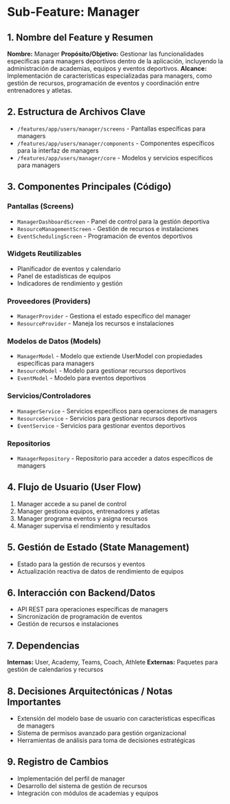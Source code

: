 # Sub-Feature: Manager

## 1. Nombre del Feature y Resumen
**Nombre:** Manager
**Propósito/Objetivo:** Gestionar las funcionalidades específicas para managers deportivos dentro de la aplicación, incluyendo la administración de academias, equipos y eventos deportivos.
**Alcance:** Implementación de características especializadas para managers, como gestión de recursos, programación de eventos y coordinación entre entrenadores y atletas.

## 2. Estructura de Archivos Clave
* `/features/app/users/manager/screens` - Pantallas específicas para managers
* `/features/app/users/manager/components` - Componentes específicos para la interfaz de managers
* `/features/app/users/manager/core` - Modelos y servicios específicos para managers

## 3. Componentes Principales (Código)
### Pantallas (Screens)
* `ManagerDashboardScreen` - Panel de control para la gestión deportiva
* `ResourceManagementScreen` - Gestión de recursos e instalaciones
* `EventSchedulingScreen` - Programación de eventos deportivos

### Widgets Reutilizables
* Planificador de eventos y calendario
* Panel de estadísticas de equipos
* Indicadores de rendimiento y gestión

### Proveedores (Providers)
* `ManagerProvider` - Gestiona el estado específico del manager
* `ResourceProvider` - Maneja los recursos e instalaciones

### Modelos de Datos (Models)
* `ManagerModel` - Modelo que extiende UserModel con propiedades específicas para managers
* `ResourceModel` - Modelo para gestionar recursos deportivos
* `EventModel` - Modelo para eventos deportivos

### Servicios/Controladores
* `ManagerService` - Servicios específicos para operaciones de managers
* `ResourceService` - Servicios para gestionar recursos deportivos
* `EventService` - Servicios para gestionar eventos deportivos

### Repositorios
* `ManagerRepository` - Repositorio para acceder a datos específicos de managers

## 4. Flujo de Usuario (User Flow)
1. Manager accede a su panel de control
2. Manager gestiona equipos, entrenadores y atletas
3. Manager programa eventos y asigna recursos
4. Manager supervisa el rendimiento y resultados

## 5. Gestión de Estado (State Management)
* Estado para la gestión de recursos y eventos
* Actualización reactiva de datos de rendimiento de equipos

## 6. Interacción con Backend/Datos
* API REST para operaciones específicas de managers
* Sincronización de programación de eventos
* Gestión de recursos e instalaciones

## 7. Dependencias
**Internas:** User, Academy, Teams, Coach, Athlete
**Externas:** Paquetes para gestión de calendarios y recursos

## 8. Decisiones Arquitectónicas / Notas Importantes
* Extensión del modelo base de usuario con características específicas de managers
* Sistema de permisos avanzado para gestión organizacional
* Herramientas de análisis para toma de decisiones estratégicas

## 9. Registro de Cambios
* Implementación del perfil de manager
* Desarrollo del sistema de gestión de recursos
* Integración con módulos de academias y equipos